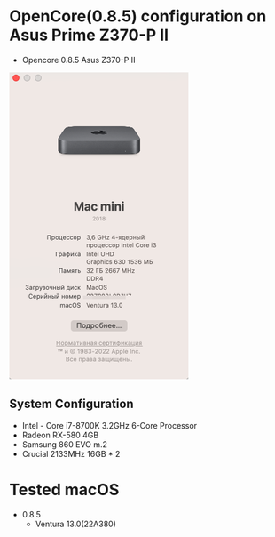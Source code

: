 # OpenCore(0.8.5) configuration on Asus Prime Z370-P II
- Opencore 0.8.5 Asus Z370-P II

![System Info](sysinfo.png)

## System Configuration 

- Intel - Core i7-8700K 3.2GHz 6-Core Processor
- Radeon RX-580 4GB
- Samsung 860 EVO m.2
- Crucial 2133MHz 16GB * 2

# Tested macOS
- 0.8.5
    - Ventura 13.0(22A380)
